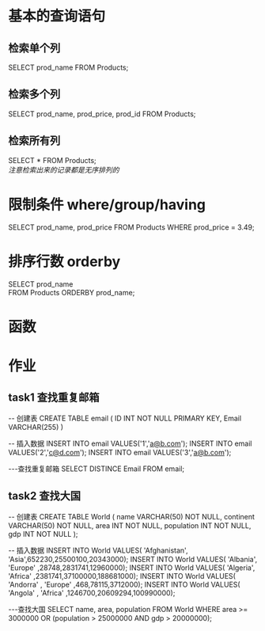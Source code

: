 基本的查询语句
===
检索单个列
---
SELECT prod_name
FROM Products;

检索多个列
---
SELECT prod_name, prod_price, prod_id
FROM Products;

检索所有列
---
SELECT * 
FROM Products;<br>
*注意检索出来的记录都是无序排列的*

限制条件 where/group/having
===
SELECT prod_name, prod_price
FROM Products
WHERE prod_price = 3.49;


排序行数 orderby
===
SELECT prod_name <br>
FROM Products
ORDERBY
prod_name;

函数
===


作业
===
task1 查找重复邮箱
---
-- 创建表
CREATE TABLE email (
ID INT NOT NULL PRIMARY KEY,
Email VARCHAR(255)
)

-- 插入数据
INSERT INTO email VALUES('1','a@b.com');
INSERT INTO email VALUES('2','c@d.com');
INSERT INTO email VALUES('3','a@b.com');

---查找重复邮箱
SELECT DISTINCE Email
FROM email;


task2 查找大国
---
-- 创建表
CREATE TABLE World (
name VARCHAR(50) NOT NULL,
continent VARCHAR(50) NOT NULL,
area INT NOT NULL,
population INT NOT NULL,
gdp INT NOT NULL
);


-- 插入数据
INSERT INTO World VALUES( 'Afghanistan', 'Asia',652230,25500100,20343000);
INSERT INTO World VALUES( 'Albania', 'Europe' ,28748,2831741,12960000);
INSERT INTO World VALUES( 'Algeria', 'Africa' ,2381741,37100000,188681000);
INSERT INTO World VALUES( 'Andorra' , 'Europe' ,468,78115,3712000);
INSERT INTO World VALUES( 'Angola' , 'Africa' ,1246700,20609294,100990000);

---查找大国
SELECT name, area, population
FROM World
WHERE area >= 3000000 
OR (population > 25000000 AND gdp > 20000000);
